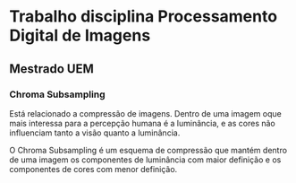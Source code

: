 <h1>Trabalho disciplina Processamento Digital de Imagens</h1>
<h2>Mestrado UEM</h2>
<h3>Chroma Subsampling</h3>
<p>Está relacionado a compressão de imagens. Dentro de uma imagem oque mais interessa para a percepção humana é a luminância, e as cores não influenciam tanto a visão quanto a luminância.  </p>
<p>O Chroma Subsampling é um esquema de compressão que mantém dentro de uma imagem os componentes de luminância com maior definição e os componentes de cores com menor definição.</p>